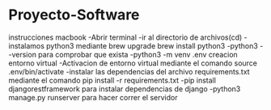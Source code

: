 ﻿# Proyecto-Software
instrucciones macbook
-Abrir terminal
-ir al directorio de archivos(cd)
-instalamos python3 mediante
brew upgrade
brew install python3 
-python3 --version para comprobar que exista
-python3 -m venv .env creacion entorno virtual
-Activacion de entorno virtual mediante el comando source .env/bin/activate
-instalar las dependencias del archivo requirements.txt mediante el comando
 pip install -r requirements.txt
-pip install djangorestframework para instalar dependencias de django
-python3 manage.py runserver para hacer correr el servidor
